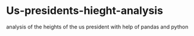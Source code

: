 # Us-presidents-hieght-analysis
analysis of the heights of the us president with help of pandas and python
